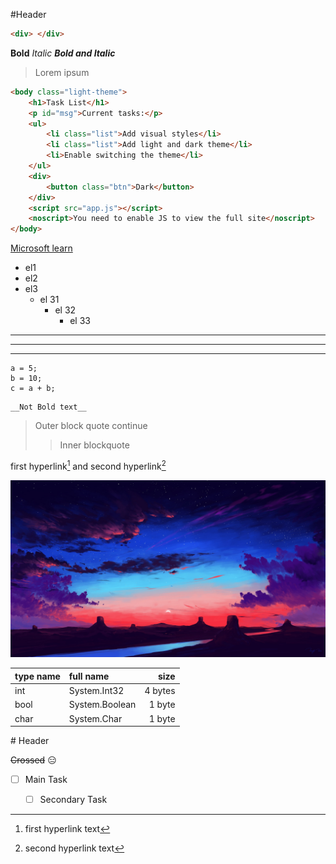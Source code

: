#Header

```html
<div> </div>
```



__Bold__
_Italic_
___Bold and Italic___


>Lorem ipsum


```html
<body class="light-theme">
    <h1>Task List</h1>
    <p id="msg">Current tasks:</p>
    <ul>
        <li class="list">Add visual styles</li>
        <li class="list">Add light and dark theme</li>
        <li>Enable switching the theme</li>
    </ul>
    <div>
        <button class="btn">Dark</button>
    </div>
    <script src="app.js"></script>
    <noscript>You need to enable JS to view the full site</noscript>
</body>
```


[Microsoft learn](https://learn.microsoft.com/)



<!-- Second tutorial  -->

* el1
* el2
* el3
    * el 31
        * el 32
            * el 33

---
___

***


```
a = 5;
b = 10;
c = a + b;

```

    __Not Bold text__
<!-- \__Also not Bold__ -->

>Outer block quote
continue
>>Inner blockquote


first hyperlink[^1] and second hyperlink[^2] 


![inserting image](1.jpg)


type name | full name | size
:----|:----------|----:
int  | System.Int32  |4 bytes
bool | System.Boolean|1 byte
char | System.Char| 1 byte

\# Header



[^1]: first hyperlink text
[^2]: second hyperlink text


<!-- Third tutorial -->
~~Crossed~~
:expressionless:

- [ ] Main Task
    - [ ] Secondary Task



